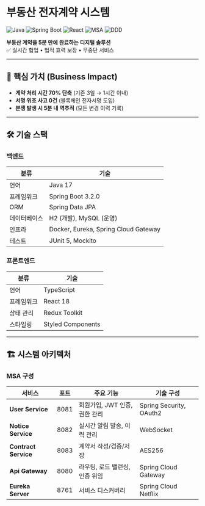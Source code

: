 # 부동산 전자계약 시스템

![Java](https://img.shields.io/badge/Java-17-red)
![Spring Boot](https://img.shields.io/badge/Spring%20Boot-3.2.0-brightgreen)
![React](https://img.shields.io/badge/React-18-blue)
![MSA](https://img.shields.io/badge/Architecture-MSA-9cf)
![DDD](https://img.shields.io/badge/Design-DDD-orange)

**부동산 계약을 5분 만에 완료하는 디지털 솔루션**  
✅ 실시간 협업 • 법적 효력 보장 • 무중단 서비스

---

## 🌟 핵심 가치 (Business Impact)
- **계약 처리 시간 70% 단축** (기존 3일 → 1시간 이내)
- **서명 위조 사고 0건** (블록체인 전자서명 도입)
- **분쟁 발생 시 5분 내 역추적** (모든 변경 이력 기록)

---

## 🛠 기술 스택

### 백엔드
| 분류           | 기술                                 |
|----------------|------------------------------------|
| 언어           | Java 17                            |
| 프레임워크     | Spring Boot 3.2.0                  |
| ORM            | Spring Data JPA                    |
| 데이터베이스   | H2 (개발), MySQL (운영)                |
| 인프라         | Docker, Eureka, Spring Cloud Gateway |
| 테스트         | JUnit 5, Mockito                   |

### 프론트엔드
| 분류           | 기술                                      |
|----------------|------------------------------------------|
| 언어           | TypeScript                              |
| 프레임워크     | React 18                                |
| 상태 관리      | Redux Toolkit                           |
| 스타일링       | Styled Components                       |

---

## 🏗 시스템 아키텍처

### MSA 구성

| 서비스                  | 포트   | 주요 기능                          | 기술 구성                   |
|----------------------|------|-----------------------------------|-------------------------|
| **User Service**     | 8081 | 회원가입, JWT 인증, 권한 관리      | Spring Security, OAuth2 |
| **Notice Service**   | 8082 | 실시간 알림 발송, 이력 관리        | WebSocket               |
| **Contract Service** | 8083 | 계약서 작성/검증/저장              | AES256                  |
| **Api Gateway**      | 8080 | 라우팅, 로드 밸런싱, 인증 위임     | Spring Cloud Gateway    |
| **Eureka Server**    | 8761 | 서비스 디스커버리                  | Spring Cloud Netflix    |

